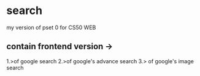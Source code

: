 # search
my version of pset 0 for CS50 WEB

## contain frontend version ->
1.>of google search
2.>of google's advance search
3.> of google's image search
